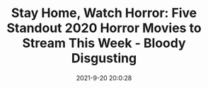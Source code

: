 ---
"title": "Stay Home, Watch Horror: Five Standout 2020 Horror Movies to Stream This Week - Bloody Disgusting"
"date": "2021-9-20 20:0:28"
"feed_name": "GOOGLENEWSDRILLING"
"feed_website": "https://news.google.com/search?q=drilling%2Bincident&hl=en-US&gl=US&ceid=US:en"
"feed_rss": "https://news.google.com/rss/search?q=drilling%2Bincident&hl=en-US&gl=US&ceid=US:en"
"link": "https://bloody-disgusting.com/movie/3683655/stay-home-watch-horror-5-2020-horror-releases-stream-week/"
"file": "_posts/2021-1-1-acbd1e02fb6d23871db9893345084a977729ff9a.md"
"accident": "0"
"drilling": "0"
"dead": "0"
"injured": "0"
---